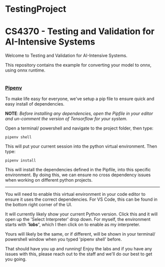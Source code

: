 # TestingProject
# CS4370 - Testing and Validation for AI-Intensive Systems

Welcome to Testing and Validation for AI-Intensive Systems.

This repository contains the example for converting your model to onnx, using onnx runtime.

#
### <u>Pipenv</u>

To make life easy for everyone, we've setup a pip file to ensure quick and easy install of dependencies.

<b>NOTE</b>: <i>Before installing any dependencies, open the Pipfile in your editor and un-comment the version of Tensorflow for your system.</i>

Open a terminal/ powershell and navigate to the project folder, then type:

    pipenv shell

This will put your current session into the python virtual environment. Then type:

    pipenv install

This will install the dependencies defined in the Pipfile, into this specific environment. By doing this, we can ensure no cross dependency issues when working on different python projects.

---

You will need to enable this virtual environment in your code editor to ensure it uses the correct dependencies. For VS Code, this can be found in the bottom right corner of the UI.

It will currently likely show your current Python version. Click this and it will open up the 'Select Interpreter' drop down. For myself, the environment starts with <b><i>'labs'</i></b>, which I then click on to enable as my interpreter.

Yours will likely be the same, or if different, will be shown in your terminal/ powershell window when you typed 'pipenv shell' before.

That should have you up and running! Enjoy the labs and if you have any issues with this, please reach out to the staff and we'll do our best to get you going.